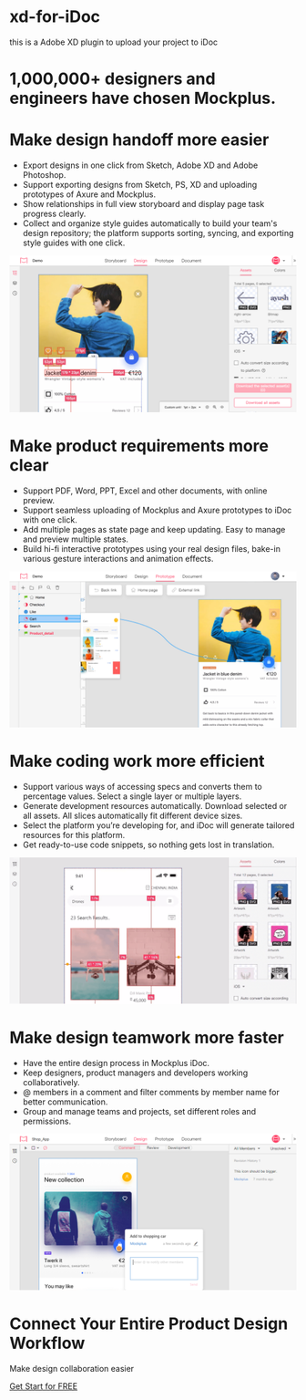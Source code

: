 # xd-for-iDoc
this is a Adobe XD plugin to upload your project to iDoc

1,000,000+ designers and engineers have chosen Mockplus.
=======
# Make design handoff more easier

* Export designs in one click from Sketch, Adobe XD and Adobe Photoshop.
* Support exporting designs from Sketch, PS, XD and uploading prototypes of Axure and Mockplus.
* Show relationships in full view storyboard and display page task progress clearly.
* Collect and organize style guides automatically to build your team's design repository; the platform supports sorting, syncing, and exporting style guides with one click.

![design](./assets/content1-1.png)

# Make product requirements more clear
* Support PDF, Word, PPT, Excel and other documents, with online preview.
* Support seamless uploading of Mockplus and Axure prototypes to iDoc with one click.
* Add multiple pages as state page and keep updating. Easy to manage and preview multiple states.
* Build hi-fi interactive prototypes using your real design files, bake-in various gesture interactions and animation effects.

![interactive](./assets/content1-2.png)

# Make coding work more efficient
* Support various ways of accessing specs and converts them to percentage values. Select a single layer or multiple layers.
* Generate development resources automatically. Download selected or all assets. All slices automatically fit different device sizes.
* Select the platform you’re developing for, and iDoc will generate tailored resources for this platform.
* Get ready-to-use code snippets, so nothing gets lost in translation.

![coding](./assets/content-frontend-en-poster.png)

# Make design teamwork more faster
* Have the entire design process in Mockplus iDoc.
* Keep designers, product managers and developers working collaboratively.
* @ members in a comment and filter comments by member name for better communication.
* Group and manage teams and projects, set different roles and permissions.

![teamwork](./assets/content4-1.png)

# Connect Your Entire Product Design Workflow
Make design collaboration easier

[Get Start for FREE](https://idoc.mockplus.com)
